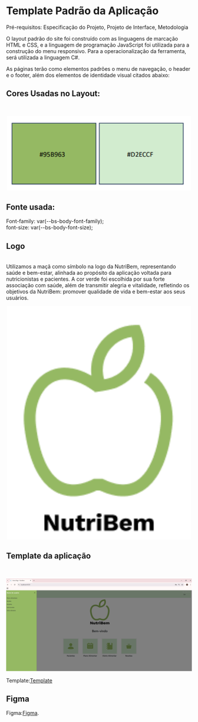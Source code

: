# Template Padrão da Aplicação

Pré-requisitos: Especificação do Projeto, Projeto de Interface, Metodologia

O layout padrão do site foi construído com as linguagens de marcação HTML e CSS, e a linguagem de programação JavaScript foi utilizada para a construção do menu responsivo. Para a operacionalização da ferramenta, será utilizada a linguagem C#.

As páginas terão como elementos padrões o menu de navegação, o header e o footer, além dos elementos de identidade visual citados abaixo:

## Cores Usadas no Layout:
<br>
<p align="center">
<img src= "https://github.com/ICEI-PUC-Minas-PMV-ADS/pmv-ads-2024-2-e2-proj-int-t7-nutribem/blob/17d379076533b24b7f6b9e08c8ff70416c62adab/docs/img/Cores.png" width="500">
<br>
  
## Fonte usada:

Font-family: var(--bs-body-font-family);<br>
font-size: var(--bs-body-font-size);


## Logo
<br>
Utilizamos a maçã como símbolo na logo da NutriBem, representando saúde e bem-estar, alinhada ao propósito da aplicação voltada para nutricionistas e pacientes. A cor verde foi escolhida por sua forte associação com saúde, além de transmitir alegria e vitalidade, refletindo os objetivos da NutriBem: promover qualidade de vida e bem-estar aos seus usuários.
<br>
<p align="center">
<img src= "https://github.com/ICEI-PUC-Minas-PMV-ADS/pmv-ads-2024-2-e2-proj-int-t7-nutribem/blob/78439c904d851f9fe40db7f4cc432963b73ad876/docs/img/Logo%20Nutribem.png" width="500">
<br>
  
## Template da aplicação
<br>
<p align="center">
 <img src= "https://github.com/ICEI-PUC-Minas-PMV-ADS/pmv-ads-2024-2-e2-proj-int-t7-nutribem/blob/483c7589ecb562bca4f8ac482fccc19693216162/docs/img/Tela%20home%20logado.png">
<br>
  
Template:<a href="https://sgapucminasbr-my.sharepoint.com/personal/1527335_sga_pucminas_br/_layouts/15/guestaccess.aspx?share=EeXwSsuYbtxFsnWFQca2t2MBGuxEewyslEUgc1oeHsKwJg&e=ZVBplW">Template</a>
<br>

## Figma
Figma:<a href="https://www.figma.com/proto/s5WSwGhIIvek7x86QLDmx6/Prot%C3%B3tipo---NutriBem?node-id=1-2&t=fqL4EGu3nzl0fHs5-1">Figma</a>.
